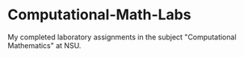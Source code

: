 # Computational-Math-Labs
  My completed laboratory assignments in the subject "Computational Mathematics" at NSU.

